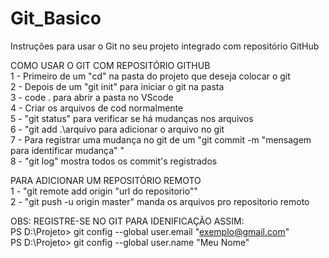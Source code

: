 # Git_Basico<br />
Instruções para usar o Git no seu projeto integrado com repositório GitHub<br />

COMO USAR O GIT COM REPOSITÓRIO GITHUB<br />
1 - Primeiro de um "cd" na pasta do projeto que deseja colocar o git<br />
2 - Depois de um "git init" para iniciar o git na pasta<br />
3 - code . para abrir a pasta no VScode<br />
4 - Criar os arquivos de cod normalmente<br />
5 - "git status" para verificar se há mudanças nos arquivos<br />
6 - "git add .\arquivo para adicionar o arquivo no git<br />
7 - Para registrar uma mudança no git de um "git commit -m "mensagem para identificar mudança" "<br />
8 - "git log" mostra todos os commit's registrados<br />

PARA ADICIONAR UM REPOSITÓRIO REMOTO<br />
1 - "git remote add origin "url do repositorio""<br />
2 - "git push -u origin master" manda os arquivos pro repositorio remoto<br />

OBS: REGISTRE-SE NO GIT PARA IDENIFICAÇÃO ASSIM:<br />
PS D:\Projeto> git config --global user.email "exemplo@gmail.com"<br />
PS D:\Projeto> git config --global user.name "Meu Nome"<br />
